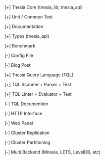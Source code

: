 [+] Tnesia Core (tnesia_lib, tnesia_api)

[+] Unit / Common Test

[+] Documentation

[+] Types (tnesia_api)

[+] Benchmark

[-] Config File

[-] Blog Post

[+] Tnesia Query Language (TQL)

[+] TQL Scanner + Parser + Test

[+] TQL Linter + Evaluator + Test

[-] TQL Documention

[-] HTTP Interface

[-] Web Panel

[-] Cluster Replication

[-] Cluster Partitioning

[-] Multi Backend (Mnesia, LETS, LevelDB, etc)